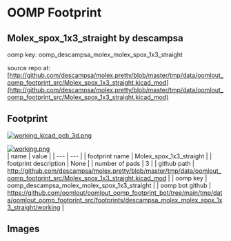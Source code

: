 # OOMP Footprint  
## Molex_spox_1x3_straight  by descampsa  
  
oomp key: oomp_descampsa_molex_molex_spox_1x3_straight  
  
source repo at: [http://github.com/descampsa/molex.pretty/blob/master/tmp/data/oomlout_oomp_footprint_src/Molex_spox_1x3_straight.kicad_mod](http://github.com/descampsa/molex.pretty/blob/master/tmp/data/oomlout_oomp_footprint_src/Molex_spox_1x3_straight.kicad_mod)  
## Footprint  
  
[![working_kicad_pcb_3d.png](working_kicad_pcb_3d_600.png)](working_kicad_pcb_3d.png)  
  
[![working.png](working_600.png)](working.png)  
| name | value | 
| --- | --- | 
| footprint name | Molex_spox_1x3_straight | 
| footprint description | None | 
| number of pads | 3 | 
| github path | http://github.com/descampsa/molex.pretty/blob/master/tmp/data/oomlout_oomp_footprint_src/Molex_spox_1x3_straight.kicad_mod | 
| oomp key | oomp_descampsa_molex_molex_spox_1x3_straight | 
| oomp bot github | https://github.com/oomlout/oomlout_oomp_footprint_bot/tree/main/tmp/data/oomlout_oomp_footprint_src/footprints/descampsa_molex_molex_spox_1x3_straight/working | 
## Images  
